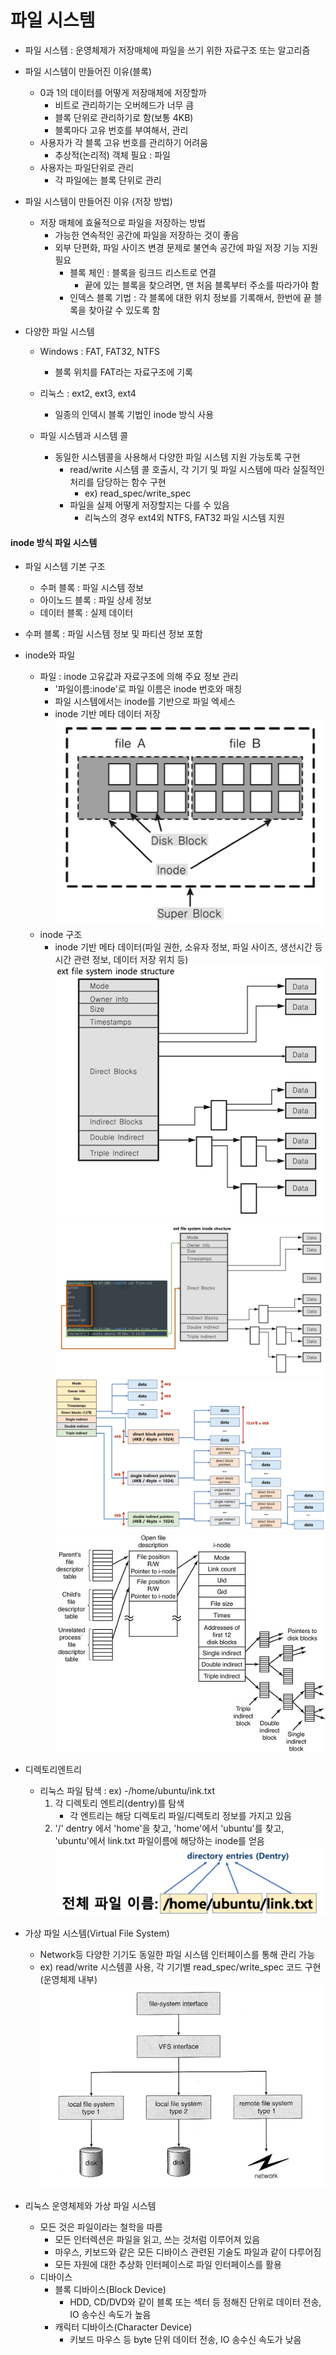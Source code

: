 # 파일 시스템
  * 파일 시스템 : 운영체제가 저장매체에 파일을 쓰기 위한 자료구조 또는 알고리즘
  * 파일 시스템이 만들어진 이유(블록)
    * 0과 1의 데이터를 어떻게 저장매체에 저장할까
      * 비트로 관리하기는 오버헤드가 너무 큼
      * 블록 단위로 관리하기로 함(보통 4KB)
      * 블록마다 고유 번호를 부여해서, 관리
    * 사용자가 각 블록 고유 번호를 관리하기 어려움
      * 추상적(논리적) 객체 필요 : 파일
    * 사용자는 파일단위로 관리
      * 각 파일에는 블록 단위로 관리


  * 파일 시스템이 만들어진 이유 (저장 방법)
    * 저장 매체에 효율적으로 파일을 저장하는 방법
      * 가능한 연속적인 공간에 파일을 저장하는 것이 좋음
      * 외부 단편화, 파일 사이즈 변경 문제로 불연속 공간에 파일 저장 기능 지원 필요
        * 블록 체인 : 블록을 링크드 리스트로 연결
          * 끝에 있는 블록을 찾으려면, 맨 처음 블록부터 주소를 따라가야 함
        * 인덱스 블록 기법 : 각 블록에 대한 위치 정보를 기록해서, 한번에 끝 블록을 찾아갈 수 있도록 함


  * 다양한 파일 시스템
    * Windows : FAT, FAT32, NTFS
      * 블록 위치를 FAT라는 자료구조에 기록
    * 리눅스 : ext2, ext3, ext4
      * 일종의 인덱시 블록 기법인 inode 방식 사용

    * 파일 시스템과 시스템 콜
      * 동일한 시스템콜을 사용해서 다양한 파일 시스템 지원 가능토록 구현
        * read/write 시스템 콜 호출시, 각 기기 및 파일 시스템에 따라 실질적인 처리를 담당하는 함수 구현
          * ex) read_spec/write_spec
        * 파일을 실제 어떻게 저장할지는 다를 수 있음
          * 리눅스의 경우 ext4외 NTFS, FAT32 파일 시스템 지원
        
#### inode 방식 파일 시스템
* 파일 시스템 기본 구조
  * 수퍼 블록 : 파일 시스템 정보
  * 아이노드 블록 : 파일 상세 정보
  * 데이터 블록 : 실제 데이터 


* 수퍼 블록 : 파일 시스템 정보 및 파티션 정보 포함
* inode와 파일
  * 파일 : inode 고유값과 자료구조에 의해 주요 정보 관리
    * '파일이름:inode'로 파일 이름은 inode 번호와 매칭
    * 파일 시스템에서는 inode를 기반으로 파일 엑세스
    * inode 기반 메타 데이터 저장
    ![inode](../img/inod.PNG)
  * inode 구조
    * inode 기반 메타 데이터(파일 권한, 소유자 정보, 파일 사이즈, 생선시간 등 시간 관련 정보, 데이터 저장 위치 등)
    ![inode_con](../img/inode_con.PNG)
    ![inode_con](../img/inode_con2.PNG)
    ![inode_con](../img/inode_con3.PNG)
    ![inode_con](../img/inode_con4.PNG)
* 디렉토리엔트리
  * 리눅스 파일 탐색 : ex) -/home/ubuntu/ink.txt
    1. 각 디렉토리 엔트리(dentry)를 탐색
       * 각 엔트리는 해당 디렉토리 파일/디렉토리 정보를 가지고 있음
    2. '/' dentry 에서 'home'을 찾고, 'home'에서 'ubuntu'를 찾고, 'ubuntu'에서 link.txt 파일이름에 해당하는 inode를 얻음
    ![dir_entry](../img/dir_entry.PNG)
* 가상 파일 시스템(Virtual File System)
  * Network등 다양한 기기도 동일한 파일 시스템 인터페이스를 통해 관리 가능
  * ex) read/write 시스템콜 사용, 각 기기별 read_spec/write_spec 코드 구현(운영체제 내부)
  ![virtual_file_system](../img/virtual_file_system.PNG)
* 리눅스 운영체제와 가상 파일 시스템
  * 모든 것은 파일이라는 철학을 따름
    * 모든 인터렉션은 파일을 읽고, 쓰는 것처럼 이루어져 있음
    * 마우스, 키보드와 같은 모든 디바이스 관련된 기술도 파일과 같이 다루어짐
    * 모든 자원에 대한 추상화 인터페이스로 파일 인터페이스를 활용
  * 디바이스
    * 블록 디바이스(Block Device)
      * HDD, CD/DVD와 같이 블록 또는 섹터 등 정해진 단위로 데이터 전송, IO 송수신 속도가 높음
    * 캐릭터 디바이스(Character Device)
      * 키보드 마우스 등 byte 단위 데이터 전송, IO 송수신 속도가 낮음